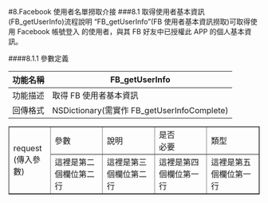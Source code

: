 #8.Facebook 使用者名單撈取介接
###8.1 取得使用者基本資訊(FB_getUserInfo)流程說明
“FB_getUserInfo”(FB 使用者基本資訊撈取)可取得使用 Facebook 帳號登入 的使用者，與其 FB 好友中已授權此 APP 的個人基本資訊。

####8.1.1 參數定義

|功能名稱|FB_getUserInfo|
|:--:|--|
|功能描述|取得 FB 使用者基本資訊|
|回傳格式|NSDictionary(需實作 FB_getUserInfoComplete)|

<table border="1">
<tr>
<td rowspan="2">request<br>(傳入參數)</td>
<td>參數</td>
<td>說明</td>
<td>是否<br> 必要</td>
<td>類型</td>
</tr>
<tr>
<td>這裡是第二個欄位第二行</td>
<td>這裡是第三個欄位第二行</td>
<td>這裡是第四個欄位第一行</td>
<td>這裡是第五個欄位第一行</td>
</tr>
</table>



